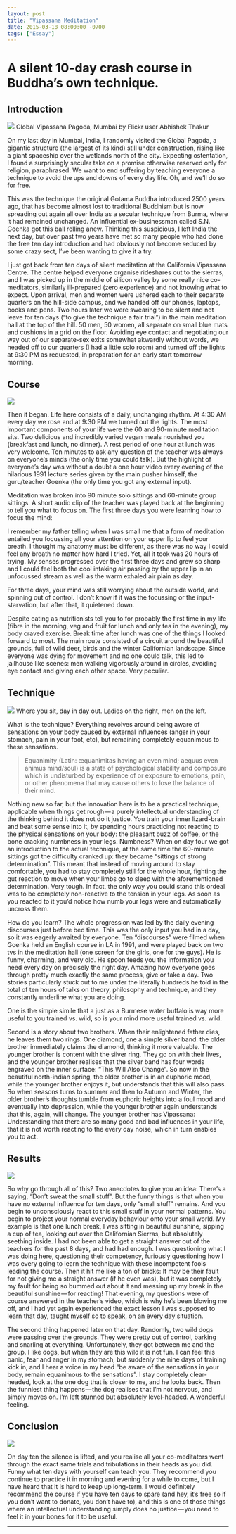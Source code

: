 ```yaml
---
layout: post
title: "Vipassana Meditation"
date: 2015-03-18 08:00:00 -0700
tags: ["Essay"]
---
```


# A silent 10-day crash course in Buddha’s own technique.

## Introduction

![](/vipassana/pagoda.jpg)
Global Vipassana Pagoda, Mumbai by Flickr user Abhishek Thakur

On my last day in Mumbai, India, I randomly visited the Global Pagoda, a gigantic structure (the largest of its kind) still under construction, rising like a giant spaceship over the wetlands north of the city. Expecting ostentation, I found a surprisingly secular take on a promise otherwise reserved only for religion, paraphrased: We want to end suffering by teaching everyone a technique to avoid the ups and downs of every day life. Oh, and we’ll do so for free.

This was the technique the original Gotama Buddha introduced 2500 years ago, that has become almost lost to traditional Buddhism but is now spreading out again all over India as a secular technique from Burma, where it had remained unchanged. An influential ex-businessman called S.N. Goenka got this ball rolling anew. Thinking this suspicious, I left India the next day, but over past two years have met so many people who had done the free ten day introduction and had obviously not become seduced by some crazy sect, I’ve been wanting to give it a try.

I just got back from ten days of silent meditation at the California Vipassana Centre. The centre helped everyone organise rideshares out to the sierras, and I was picked up in the middle of silicon valley by some really nice co-meditators, similarly ill-prepared (zero experience) and not knowing what to expect. Upon arrival, men and women were ushered each to their separate quarters on the hill-side campus, and we handed off our phones, laptops, books and pens. Two hours later we were swearing to be silent and not leave for ten days (“to give the technique a fair trial”) in the main meditation hall at the top of the hill. 50 men, 50 women, all separate on small blue mats and cushions in a grid on the floor. Avoiding eye contact and negotiating our way out of our separate-sex exits somewhat akwardly without words, we headed off to our quarters (I had a little solo room) and turned off the lights at 9:30 PM as requested, in preparation for an early start tomorrow morning.

## Course

![](/vipassana/center.jpg)

Then it began. Life here consists of a daily, unchanging rhythm. At 4:30 AM every day we rose and at 9:30 PM we turned out the lights. The most important components of your life were the 60 and 90-minute meditation sits. Two delicious and incredibly varied vegan meals nourished you (breakfast and lunch, no dinner). A rest period of one hour at lunch was very welcome. Ten minutes to ask any question of the teacher was always on everyone’s minds (the only time you could talk). But the highlight of everyone’s day was without a doubt a one hour video every evening of the hilarious 1991 lecture series given by the main pusher himself, the guru/teacher Goenka (the only time you got any external input).

Meditation was broken into 90 minute solo sittings and 60-minute group sittings. A short audio clip of the teacher was played back at the beginning to tell you what to focus on. The first three days you were learning how to focus the mind:

I remember my father telling when I was small me that a form of meditation entailed you focussing all your attention on your upper lip to feel your breath. I thought my anatomy must be different, as there was no way I could feel any breath no matter how hard I tried. Yet, all it took was 20 hours of trying. My senses progressed over the first three days and grew so sharp and I could feel both the cool intaking air passing by the upper lip in an unfocussed stream as well as the warm exhaled air plain as day.

For three days, your mind was still worrying about the outside world, and spinning out of control. I don’t know if it was the focussing or the input-starvation, but after that, it quietened down.

Despite eating as nutritionists tell you to for probably the first time in my life (fibre in the morning, veg and fruit for lunch and only tea in the evening), my body craved exercise. Break time after lunch was one of the things I looked forward to most. The main route consisted of a circuit around the beautiful grounds, full of wild deer, birds and the winter Californian landscape. Since everyone was dying for movement and no one could talk, this led to jailhouse like scenes: men walking vigorously around in circles, avoiding eye contact and giving each other space. Very peculiar.

## Technique

![](/vipassana/hall.jpg)
Where you sit, day in day out. Ladies on the right, men on the left.

What is the technique? Everything revolves around being aware of sensations on your body caused by external influences (anger in your stomach, pain in your foot, etc), but remaining completely equanimous to these sensations.

> Equanimity (Latin: æquanimitas having an even mind; aequus even animus mind/soul)
> is a state of psychological stability and composure which is
> undisturbed by experience of or exposure to emotions, pain, or
> other phenomena that may cause others to lose the balance of their mind.

Nothing new so far, but the innovation here is to be a practical technique, applicable when things get rough — a purely intellectual understanding of the thinking behind it does not do it justice. You train your inner lizard-brain and beat some sense into it, by spending hours practicing not reacting to the physical sensations on your body: the pleasant buzz of coffee, or the bone cracking numbness in your legs. Numbness? When on day four we got an introduction to the actual technique, at the same time the 60-minute sittings got the difficulty cranked up: they became “sittings of strong determination”. This meant that instead of moving around to stay comfortable, you had to stay completely still for the whole hour, fighting the gut reaction to move when your limbs go to sleep with the aforementioned determination. Very tough. In fact, the only way you could stand this ordeal was to be completely non-reactive to the tension in your legs. As soon as you reacted to it you’d notice how numb your legs were and automatically uncross them.

How do you learn? The whole progression was led by the daily evening discourses just before bed time. This was the only input you had in a day, so it was eagerly awaited by everyone. Ten “discourses” were filmed when Goenka held an English course in LA in 1991, and were played back on two tvs in the meditation hall (one screen for the girls, one for the guys). He is funny, charming, and very old. He spoon feeds you the information you need every day on precisely the right day. Amazing how everyone goes through pretty much exactly the same process, give or take a day.
Two stories particularly stuck out to me under the literally hundreds he told in the total of ten hours of talks on theory, philosophy and technique, and they constantly underline what you are doing.

One is the simple simile that a just as a Burmese water buffalo is way more useful to you trained vs. wild, so is your mind more useful trained vs. wild.

Second is a story about two brothers. When their enlightened father dies, he leaves them two rings. One diamond, one a simple silver band. the older brother immediately claims the diamond, thinking it more valuable. The younger brother is content with the silver ring. They go on with their lives, and the younger brother realises that the silver band has four words engraved on the inner surface: “This Will Also Change”. So now in the beautiful north-indian spring, the older brother is in an euphoric mood, while the younger brother enjoys it, but understands that this will also pass. So when seasons turns to summer and then to Autumn and Winter, the older brother’s thoughts tumble from euphoric heights into a foul mood and eventually into depression, while the younger brother again understands that this, again, will change. The younger brother has Vipassana: Understanding that there are so many good and bad influences in your life, that it is not worth reacting to the every day noise, which in turn enables you to act.

## Results

![](/vipassana/horizon.jpg)

So why go through all of this? Two anecdotes to give you an idea:
There’s a saying, “Don’t sweat the small stuff”. But the funny things is that when you have no external influence for ten days, only “small stuff” remains. And you begin to unconsciously react to this small stuff in your normal patterns. You begin to project your normal everyday behaviour onto your small world. My example is that one lunch break, I was sitting in beautiful sunshine, sipping a cup of tea, looking out over the Californian Sierras, but absolutely seething inside. I had not been able to get a straight answer out of the teachers for the past 8 days, and had had enough. I was questioning what I was doing here, questioning their competency, furiously questioning how I was every going to learn the technique with these incompetent fools leading the course. Then it hit me like a ton of bricks: It may be their fault for not giving me a straight answer (if he even was), but it was completely my fault for being so bummed out about it and messing up my break in the beautiful sunshine — for reacting! That evening, my questions were of course answered in the teacher’s video, which is why he’s been blowing me off, and I had yet again experienced the exact lesson I was supposed to learn that day, taught myself so to speak, on an every day situation.

The second thing happened later on that day. Randomly, two wild dogs were passing over the grounds. They were pretty out of control, barking and snarling at everything. Unfortunately, they got between me and the group. I like dogs, but when they are this wild it is not fun. I can feel this panic, fear and anger in my stomach, but suddenly the nine days of training kick in, and I hear a voice in my head “be aware of the sensations in your body, remain equanimous to the sensations”. I stay completely clear-headed, look at the one dog that is closer to me, and he looks back. Then the funniest thing happens — the dog realises that I’m not nervous, and simply moves on. I’m left stunned but absolutely level-headed. A wonderful feeling.

## Conclusion

![](/vipassana/boundary.jpg)

On day ten the silence is lifted, and you realise all your co-meditators went through the exact same trials and tribulations in their heads as you did. Funny what ten days with yourself can teach you. They recommend you continue to practice it in morning and evening for a while to come, but I have heard that it is hard to keep up long-term. I would definitely recommend the course if you have ten days to spare (and hey, it’s free so if you don’t want to donate, you don’t have to), and this is one of those things where an intellectual understanding simply does no justice — you need to feel it in your bones for it to be useful.

---
